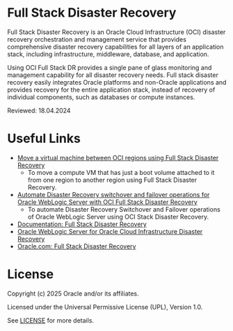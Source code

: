 # Full Stack Disaster Recovery

Full Stack Disaster Recovery is an Oracle Cloud Infrastructure (OCI) disaster recovery orchestration and management service that provides comprehensive disaster recovery capabilities for all layers of an application stack, including infrastructure, middleware, database, and application.

Using OCI Full Stack DR provides a single pane of glass monitoring and management capability for all disaster recovery needs. Full stack disaster recovery easily integrates Oracle platforms and non-Oracle applications and provides recovery for the entire application stack, instead of recovery of individual components, such as databases or compute instances.

Reviewed: 18.04.2024

# Useful Links

- [Move a virtual machine between OCI regions using Full Stack Disaster Recovery](https://docs.oracle.com/en/learn/full-stack-dr-to-move-vm/)
    - To move a compute VM that has just a boot volume attached to it from one region to another region using Full Stack Disaster Recovery.
- [Automate Disaster Recovery switchover and failover operations for Oracle WebLogic Server with OCI Full Stack Disaster Recovery](https://docs.oracle.com/en/learn/full-stack-dr-integration-weblogic/)
    - To automate Disaster Recovery Switchover and Failover operations of Oracle WebLogic Server using OCI Stack Disaster Recovery.
- [Documentation: Full Stack Disaster Recovery](https://docs.oracle.com/en-us/iaas/disaster-recovery/index.html)
- [Oracle WebLogic Server for Oracle Cloud Infrastructure Disaster Recovery](https://www.oracle.com/a/otn/docs/middleware/maa-wls-mp-dr.pdf)
- [Oracle.com: Full Stack Disaster Recovery](https://www.oracle.com/in/cloud/full-stack-disaster-recovery/)

# License

Copyright (c) 2025 Oracle and/or its affiliates.

Licensed under the Universal Permissive License (UPL), Version 1.0.

See [LICENSE](https://github.com/oracle-devrel/technology-engineering/blob/main/LICENSE) for more details.